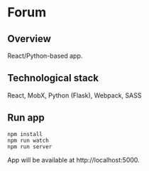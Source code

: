 # Forum

## Overview
React/Python-based app.

## Technological stack
React, MobX, Python (Flask), Webpack, SASS

## Run app
```
npm install
npm run watch
npm run server
```

App will be available at http://localhost:5000.
